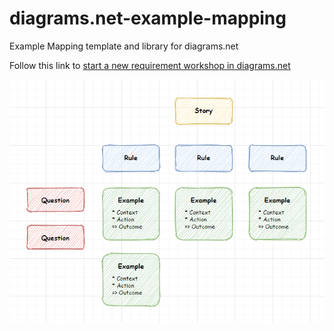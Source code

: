 # diagrams.net-example-mapping
Example Mapping template and library for diagrams.net

Follow this link to [start a new requirement workshop in diagrams.net](https://app.diagrams.net/?clibs=Uhttps%3A%2F%2Fraw.githubusercontent.com%2Ftryane%2Fdiagrams.net-example-mapping%2Fmaster%2Fexample_mapping_library.xml#Uhttps%3A%2F%2Fraw.githubusercontent.com%2Ftryane%2Fdiagrams.net-example-mapping%2Fmaster%2Fexample_mapping_template.drawio) 

![Example Mapping template in diagrams.net](example_mapping.png)

